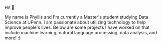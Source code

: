 Hi! 👋 

My name is Phyllis and I'm currently a Master's student studying Data Science at UPenn. I am passionate about utilizing technology to help improve people's lives. 
Below are some projects I have worked on that include machine learning, natural language processing, data analysis, and more! :)

<!---
phyllissern/phyllissern is a ✨ special ✨ repository because its `README.md` (this file) appears on your GitHub profile.
You can click the Preview link to take a look at your changes.
--->
